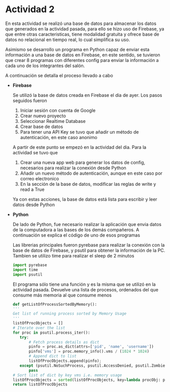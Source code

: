 # Actividad 2

En esta actividad se realizó una base de datos para almacenar los datos que generados en la actividad pasada, para ello se hizo uso de Firebase, ya que entre otras caracteristicas, tiene modalidad gratuita y ofrece base de datos no relacional en tiempo real, lo cual simplifica su uso. 

Asimismo se desarrollo un programa en Python capaz de enviar esta información a una base de datos en Firebase, en este sentido, se tuvieron que crear 8 programas con diferentes config para enviar la información a cada uno de los integrantes del salón.

A continuación se detalla el proceso llevado a cabo

- **Firebase**

  Se utilizó la base de datos creada en Firebase el dia de ayer. Los pasos seguidos fueron
  
  1. Iniciar sesión con cuenta de Google
  2. Crear nuevo proyecto
  3. Seleccionar Realtime Database
  4. Crear base de datos
  5. Para tener una API Key se tuvo que añadir un método de autenticación, en este caso anonimo
  
  A partir de este punto se empezó en la actividad del dia. Para la actividad se tuvo que
  
  1. Crear una nueva app web para generar los datos de config, necesarios para realizar la conexión desde Python
  2. Añadir un nuevo método de autenticación, aunque en este caso por correo electronico 
  3. En la sección de la base de datos, modificar las reglas de write y read a True
  
  Ya con estas acciones, la base de datos está lista para escribir y leer datos desde Python
  
- **Python**
 
  De lado de Python, fue necesario realizar la aplicación que envia datos de la computadora a las bases de los demás compañeros. A continuación se explica el código de uno de esos programas 
  
  Las librerias principales fueron pyrebase para realizar la conexión con la base de datos de Firebase, y psutil para obtener la información de la PC. Tambien se utilizo time para realizar el sleep de 2 minutos
  
     ``` Python
     import pyrebase
     import time
     import psutil
     ```
  El programa sólo tiene una función y es la misma que se utilizó en la actividad pasada. Devuelve una lista de procesos, ordenados del que consume más memoria al que consume menos
  
     ``` Python
     def getListOfProcessSortedByMemory():
     '''
     Get list of running process sorted by Memory Usage
     '''
     listOfProcObjects = []
     # Iterate over the list
     for proc in psutil.process_iter():
        try:
            # Fetch process details as dict
            pinfo = proc.as_dict(attrs=['pid', 'name', 'username'])
            pinfo['vms'] = proc.memory_info().vms / (1024 * 1024)
            # Append dict to list
            listOfProcObjects.append(pinfo);
        except (psutil.NoSuchProcess, psutil.AccessDenied, psutil.ZombieProcess):
            pass
     # Sort list of dict by key vms i.e. memory usage
     listOfProcObjects = sorted(listOfProcObjects, key=lambda procObj: procObj['vms'], reverse=True)
     return listOfProcObjects
     ```
